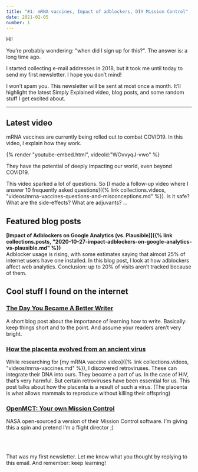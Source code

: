 ```yaml
---
title: "#1: mRNA vaccines, Impact of adblockers, DIY Mission Control"
date: 2021-02-05
number: 1
---
```


Hi!

You’re probably wondering: "when did I sign up for this?". The answer is: a long time ago.

I started collecting e-mail addresses in 2018, but it took me until today to send my first newsletter. I hope you don’t mind!

I won’t spam you. This newsletter will be sent at most once a month. It’ll highlight the latest Simply Explained video, blog posts, and some random stuff I get excited about.

<!--more-->

---

## Latest video
mRNA vaccines are currently being rolled out to combat COVID19. In this video, I explain how they work.

{% render "youtube-embed.html", videoId:"WOvvyqJ-vwo" %}

They have the potential of deeply impacting our world, even beyond COVID19.

This video sparked a lot of questions. So [I made a follow-up video where I answer 10 frequently asked questions]({% link collections.videos, "videos/mrna-vaccines-questions-and-misconceptions.md" %}). Is it safe? What are the side-effects? What are adjuvants? …

## Featured blog posts

**[Impact of Adblockers on Google Analytics (vs. Plausible)]({% link collections.posts, "2020-10-27-impact-adblockers-on-google-analytics-vs-plausible.md" %})**  
Adblocker usage is rising, with some estimates saying that almost 25% of internet users have one installed.
In this blog post, I look at how adblockers affect web analytics. Conclusion: up to 20% of visits aren’t tracked because of them.

## Cool stuff I found on the internet

### [The Day You Became A Better Writer](https://dilbertblog.typepad.com/the_dilbert_blog/2007/06/the_day_you_bec.html)
A short blog post about the importance of learning how to write. Basically: keep things short and to the point. And assume your readers aren’t very bright.

### [How the placenta evolved from an ancient virus](https://dilbertblog.typepad.com/the_dilbert_blog/2007/06/the_day_you_bec.html)
While researching for [my mRNA vaccine video]({% link collections.videos, "videos/mrna-vaccines.md" %}), I discovered retroviruses. These can integrate their DNA into ours. They become a part of us. In the case of HIV, that’s very harmful. But certain retroviruses have been essential for us. This post talks about how the placenta is a result of such a virus. (The placenta is what allows mammals to reproduce without killing their offspring)

### [OpenMCT: Your own Mission Control](https://dilbertblog.typepad.com/the_dilbert_blog/2007/06/the_day_you_bec.html)
NASA open-sourced a version of their Mission Control software. I’m giving this a spin and pretend I’m a flight director ;)

<br><br>

That was my first newsletter. Let me know what you thought by replying to this email. And remember: keep learning!